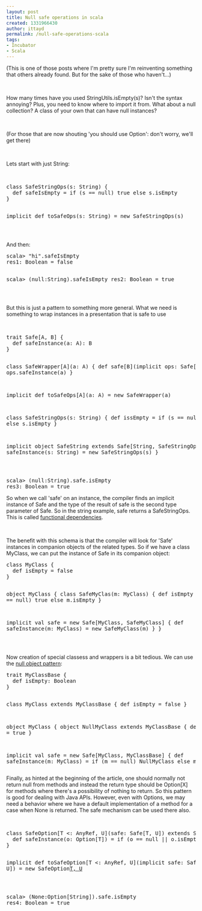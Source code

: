 ```yaml
---
layout: post
title: Null safe operations in scala
created: 1331966430
author: ittayd
permalink: /null-safe-operations-scala
tags:
- Incubator
- Scala
---
```

<p>(This is one of those posts where I'm pretty sure I'm reinventing  something that others already found. But for the sake of those who  haven't...)</p>
<p>&nbsp;</p>
<p>How many times have you used StringUtils.isEmpty(s)?&nbsp;Isn't the syntax  annoying?&nbsp;Plus, you need to know where to import it from. What about a  null collection?&nbsp;A class of your own that can have null instances?</p>
<p>&nbsp;</p>
<p>(For those that are now shouting 'you should use Option':&nbsp;don't worry, we'll get there)</p>
<p>&nbsp;</p>
<p>Lets start with just String:</p>
<p>&nbsp;</p>
<pre title="code" class="brush: scala;">
class SafeStringOps(s: String) {
  def safeIsEmpty = if (s == null) true else s.isEmpty
}

implicit def toSafeOps(s: String) = new SafeStringOps(s)</pre>
<p>&nbsp;</p>
<p>And then:</p>
<pre title="code" class="brush: shell;">
scala&gt; &quot;hi&quot;.safeIsEmpty
res1: Boolean = false

scala&gt; (null:String).safeIsEmpty
res2: Boolean = true</pre>
<p>&nbsp;</p>
<p>But this is just a pattern to something more general. What we need is  something to wrap instances in a presentation that is safe to use</p>
<p>&nbsp;</p>
<pre class="brush: scala;" title="code">
trait Safe[A, B] {
  def safeInstance(a: A): B
}

class SafeWrapper[A](a: A) {
  def safe[B](implicit ops: Safe[A, B]) = ops.safeInstance(a)
}

implicit def toSafeOps[A](a: A) = new SafeWrapper(a)

class SafeStringOps(s: String) {
  def issEmpty = if (s == null) true else s.isEmpty
}

implicit object SafeString extends Safe[String, SafeStringOps] {
   def safeInstance(s: String) = new SafeStringOps(s)
}
</pre>
<p>&nbsp;</p>
<pre class="brush: shell;" title="code">
scala&gt; (null:String).safe.isEmpty
res3: Boolean = true</pre>
<p>So when we call 'safe' on an instance, the compiler finds an implicit  instance of Safe and the type of the result of safe is the second type  parameter of Safe. So in the string example, safe returns a  SafeStringOps. This is called <a href="http://www.chuusai.com/2011/07/16/fundeps-in-scala/">functional dependencies</a>.</p>
<p>&nbsp;</p>
<p>The benefit with this schema is that the compiler will look for  'Safe' instances in companion objects of the related types. So if we  have a class MyClass, we can put the instance of Safe in its companion  object:</p>
<pre title="code" class="brush: scala;">
class MyClass {
  def isEmpty = false
}
  
object MyClass {
  class SafeMyClas(m: MyClass) {
    def isEmpty = if (m == null) true else m.isEmpty
  }
	
  implicit val safe = new Safe[MyClass, SafeMyClass] {
    def safeInstance(m: MyClass) = new SafeMyClass(m)
  }
}</pre>
<p>&nbsp;</p>
<p>Now creation of special classess and wrappers is a bit tedious. We can use the <a href="http://en.wikipedia.org/wiki/Null_Object_pattern">null object pattern</a>:&nbsp;</p>
<pre title="code" class="brush: scala;">
trait MyClassBase {
  def isEmpty: Boolean
}

class MyClass extends MyClassBase {
  def isEmpty = false
}

object MyClass {
  object NullMyClass extends MyClassBase {
    def isEmpty = true
  }
	
  implicit val safe = new Safe[MyClass, MyClassBase] {
    def safeInstance(m: MyClass) = if (m == null) NullMyClass else m
  }
}
</pre>
<p>Finally, as hinted at the beginning of the article, one should  normally not return null from methods and instead the return type should  be Option[X] for methods where there's a possibility of nothing to  return. So this pattern is good for dealing with Java APIs. However,  even with Options, we may need a behavior where we have a default  implementation of a method for a case when None is returned. The safe  mechanism can be used there also.</p>
<p>&nbsp;</p>
<pre title="code" class="brush: scala;">
class SafeOption[T &lt;: AnyRef, U](safe: Safe[T, U]) extends Safe[Option[T], U] {
  def safeInstance(o: Option[T]) = if (o == null || o.isEmpty) safe.safeInstance(null.asInstanceOf[T]) else safe.safeInstance(o.get)
}

implicit def toSafeOption[T &lt;: AnyRef, U](implicit safe: Safe[T, U]) = new SafeOption[T, U](safe)
</pre>
<p>&nbsp;</p>
<pre title="code" class="brush: shell;">
scala&gt; (None:Option[String]).safe.isEmpty
res4: Boolean = true
</pre>
<p>&nbsp;</p>
